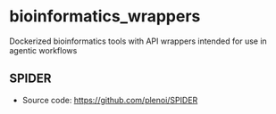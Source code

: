 # bioinformatics_wrappers
Dockerized bioinformatics tools with API wrappers intended for use in agentic workflows

## SPIDER
* Source code: https://github.com/plenoi/SPIDER
